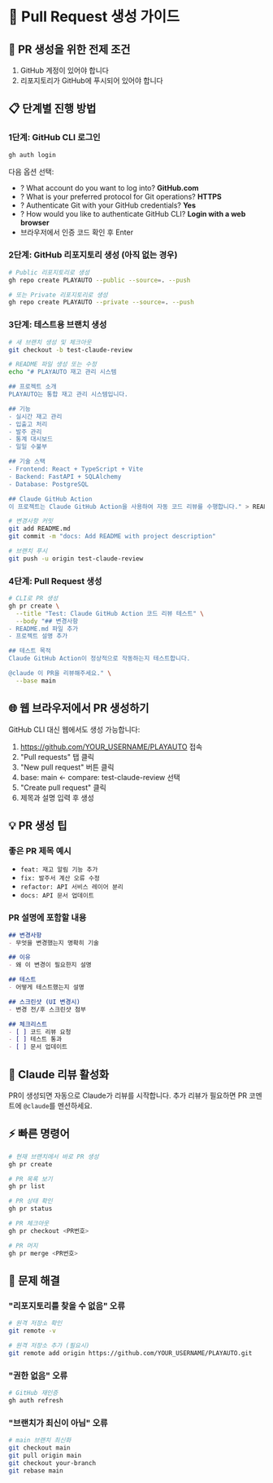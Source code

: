 # 📝 Pull Request 생성 가이드

## 🎯 PR 생성을 위한 전제 조건
1. GitHub 계정이 있어야 합니다
2. 리포지토리가 GitHub에 푸시되어 있어야 합니다

## 📋 단계별 진행 방법

### 1단계: GitHub CLI 로그인
```bash
gh auth login
```
다음 옵션 선택:
- ? What account do you want to log into? **GitHub.com**
- ? What is your preferred protocol for Git operations? **HTTPS**
- ? Authenticate Git with your GitHub credentials? **Yes**
- ? How would you like to authenticate GitHub CLI? **Login with a web browser**
- 브라우저에서 인증 코드 확인 후 Enter

### 2단계: GitHub 리포지토리 생성 (아직 없는 경우)
```bash
# Public 리포지토리로 생성
gh repo create PLAYAUTO --public --source=. --push

# 또는 Private 리포지토리로 생성
gh repo create PLAYAUTO --private --source=. --push
```

### 3단계: 테스트용 브랜치 생성
```bash
# 새 브랜치 생성 및 체크아웃
git checkout -b test-claude-review

# README 파일 생성 또는 수정
echo "# PLAYAUTO 재고 관리 시스템

## 프로젝트 소개
PLAYAUTO는 통합 재고 관리 시스템입니다.

## 기능
- 실시간 재고 관리
- 입출고 처리
- 발주 관리
- 통계 대시보드
- 일일 수불부

## 기술 스택
- Frontend: React + TypeScript + Vite
- Backend: FastAPI + SQLAlchemy
- Database: PostgreSQL

## Claude GitHub Action
이 프로젝트는 Claude GitHub Action을 사용하여 자동 코드 리뷰를 수행합니다." > README.md

# 변경사항 커밋
git add README.md
git commit -m "docs: Add README with project description"

# 브랜치 푸시
git push -u origin test-claude-review
```

### 4단계: Pull Request 생성
```bash
# CLI로 PR 생성
gh pr create \
  --title "Test: Claude GitHub Action 코드 리뷰 테스트" \
  --body "## 변경사항
- README.md 파일 추가
- 프로젝트 설명 추가

## 테스트 목적
Claude GitHub Action이 정상적으로 작동하는지 테스트합니다.

@claude 이 PR을 리뷰해주세요." \
  --base main
```

## 🌐 웹 브라우저에서 PR 생성하기

GitHub CLI 대신 웹에서도 생성 가능합니다:

1. https://github.com/YOUR_USERNAME/PLAYAUTO 접속
2. "Pull requests" 탭 클릭
3. "New pull request" 버튼 클릭
4. base: main ← compare: test-claude-review 선택
5. "Create pull request" 클릭
6. 제목과 설명 입력 후 생성

## 💡 PR 생성 팁

### 좋은 PR 제목 예시
- `feat: 재고 알림 기능 추가`
- `fix: 발주서 계산 오류 수정`
- `refactor: API 서비스 레이어 분리`
- `docs: API 문서 업데이트`

### PR 설명에 포함할 내용
```markdown
## 변경사항
- 무엇을 변경했는지 명확히 기술

## 이유
- 왜 이 변경이 필요한지 설명

## 테스트
- 어떻게 테스트했는지 설명

## 스크린샷 (UI 변경시)
- 변경 전/후 스크린샷 첨부

## 체크리스트
- [ ] 코드 리뷰 요청
- [ ] 테스트 통과
- [ ] 문서 업데이트
```

## 🤖 Claude 리뷰 활성화

PR이 생성되면 자동으로 Claude가 리뷰를 시작합니다.
추가 리뷰가 필요하면 PR 코멘트에 `@claude`를 멘션하세요.

## ⚡ 빠른 명령어

```bash
# 현재 브랜치에서 바로 PR 생성
gh pr create

# PR 목록 보기
gh pr list

# PR 상태 확인
gh pr status

# PR 체크아웃
gh pr checkout <PR번호>

# PR 머지
gh pr merge <PR번호>
```

## 🔧 문제 해결

### "리포지토리를 찾을 수 없음" 오류
```bash
# 원격 저장소 확인
git remote -v

# 원격 저장소 추가 (필요시)
git remote add origin https://github.com/YOUR_USERNAME/PLAYAUTO.git
```

### "권한 없음" 오류
```bash
# GitHub 재인증
gh auth refresh
```

### "브랜치가 최신이 아님" 오류
```bash
# main 브랜치 최신화
git checkout main
git pull origin main
git checkout your-branch
git rebase main
```